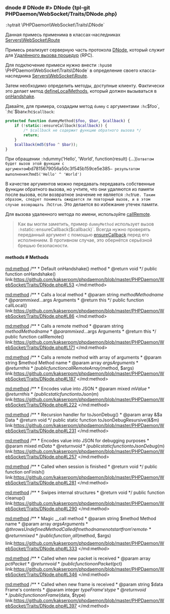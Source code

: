 ### dnode # DNode #> DNode {tpl-git PHPDaemon/WebSocket/Traits/DNode.php}

`:hp`trait \PHPDaemon\WebSocket\Traits\DNode`

Данная примесь применима в классах-наследниках [Servers\WebSocket\Route](#servers/websocket/route)

Примесь реализует серверную часть протокола [DNode](https://github.com/substack/dnode), который служит для [Удалённого вызова процедур](http://ru.wikipedia.org/wiki/Удалённый_вызов_процедур) (RPC).

Для подключение примеси нужно внести `:hp`use \PHPDaemon\WebSocket\Traits\DNode` в определение своего класса-наследника [Servers\WebSocket\Route](#servers/websocket/route).

Затем необходимо определить методы, доступные клиенту. Фактически это делает метод [defineLocalMethods](#traits/dnode/methods/defineLocalMethods), который должен вызываться в [onHandshake](#servers/websocket/route/methods/onHandshake).

Давайте, для примера, создадим метод `dummy` с аргументами `:hc`$foo`, `:hc`$bar` и `:hc`$callback`:

```php
protected function dummyMethod($foo, $bar, $callback) {
	if (!static::ensureCallback($callback)) {
		/* $callback не содержит функцию обратного вызова */
		return;
	}
	$callback(md5($foo ^ $bar));
}
```

При обращении `:h`dummy('Hello', 'World', function(result) {...})` ответом будет вызов этой функции с аргументом `bd7815679056a50c3f545b159ce5e385` — результатом выполнения `:h`md5('Hello' ^ 'World')`

В качестве аргументов можно передавать передавать собственные функции обратного вызова, но учтите, что они удаляются  из памяти после вызова, если возвратное значение не является `:hc`true`. Таким образом, следует понимать ожидается ли повторный вызов, и в этом случае возвращать `:hc`true`. Это делается во избежание утечек памяти.

Для вызова удаленного метода по имени, используйте [callRemote](#traits/dnode/methods/callRemote).

> Как вы могли заметить, пример `dummyMethod` использует вызов `:h`static::ensureCallback($callback)`. Всегда нужно проверять переданный аргумент с помощью [ensureCallback](#traits/dnode/methods/ensureCallback) перед его исполнением. В противном случае, это обернётся серьёзной брешью безопасности.

<!-- include-namespace path="\PHPDaemon\WebSocket\Traits\DNode" level="" access="" -->
#### methods # Methods

<md:method>
/**
	 * Default onHandshake() method
	 * @return void
	 */
public function onHandshake()
link:https://github.com/kakserpom/phpdaemon/blob/master/PHPDaemon/WebSocket/Traits/DNode.php#L53
</md:method>

<md:method>
/**
	 * Calls a local method
	 * @param  string $method  Method name
	 * @param  mixed  ...$args Arguments
	 * @return this
	 */
public function callLocal()
link:https://github.com/kakserpom/phpdaemon/blob/master/PHPDaemon/WebSocket/Traits/DNode.php#L86
</md:method>

<md:method>
/**
	 * Calls a remote method
	 * @param  string $method  Method name
	 * @param  mixed  ...$args Arguments
	 * @return this
	 */
public function callRemote()
link:https://github.com/kakserpom/phpdaemon/blob/master/PHPDaemon/WebSocket/Traits/DNode.php#L171
</md:method>

<md:method>
/**
	 * Calls a remote method with array of arguments
	 * @param  string $method Method name
	 * @param  array  $args   Arguments
	 * @return this
	 */
public function callRemoteArray($method, $args)
link:https://github.com/kakserpom/phpdaemon/blob/master/PHPDaemon/WebSocket/Traits/DNode.php#L187
</md:method>

<md:method>
/**
	 * Encodes value into JSON
	 * @param  mixed $m Value
	 * @return this
	 */
public static function toJson($m)
link:https://github.com/kakserpom/phpdaemon/blob/master/PHPDaemon/WebSocket/Traits/DNode.php#L222
</md:method>

<md:method>
/**
	 * Recursion handler for toJsonDebug()
	 * @param  array &$a Data
	 * @return void
	 */
public static function toJsonDebugResursive(&$m)
link:https://github.com/kakserpom/phpdaemon/blob/master/PHPDaemon/WebSocket/Traits/DNode.php#L231
</md:method>

<md:method>
/**
	 * Encodes value into JSON for debugging purposes
	 * @param mixed $m Data
	 * @return void
	 */
public static function toJsonDebug($m)
link:https://github.com/kakserpom/phpdaemon/blob/master/PHPDaemon/WebSocket/Traits/DNode.php#L257
</md:method>

<md:method>
/**
	 * Called when session is finished
	 * @return void
	 */
public function onFinish()
link:https://github.com/kakserpom/phpdaemon/blob/master/PHPDaemon/WebSocket/Traits/DNode.php#L281
</md:method>

<md:method>
/**
	 * Swipes internal structures
	 * @return void
	 */
public function cleanup()
link:https://github.com/kakserpom/phpdaemon/blob/master/PHPDaemon/WebSocket/Traits/DNode.php#L290
</md:method>

<md:method>
/**
	 * Magic __call method
	 * @param  string $method Method name
	 * @param  array  $args   Arguments
	 * @throws UndefinedMethodCalled if method name not start from 'remote_'
	 * @return mixed
	 */
public function __call($method, $args)
link:https://github.com/kakserpom/phpdaemon/blob/master/PHPDaemon/WebSocket/Traits/DNode.php#L333
</md:method>

<md:method>
/**
	 * Called when new packet is received
	 * @param  array $pct Packet
	 * @return void
	 */
public function onPacket($pct)
link:https://github.com/kakserpom/phpdaemon/blob/master/PHPDaemon/WebSocket/Traits/DNode.php#L346
</md:method>

<md:method>
/**
	 * Called when new frame is received
	 * @param string $data Frame's contents
	 * @param integer $type Frame's type
	 * @return void
	 */
public function onFrame($data, $type)
link:https://github.com/kakserpom/phpdaemon/blob/master/PHPDaemon/WebSocket/Traits/DNode.php#L397
</md:method>

<div class="clearboth"></div>


<!--/ include-namespace -->
